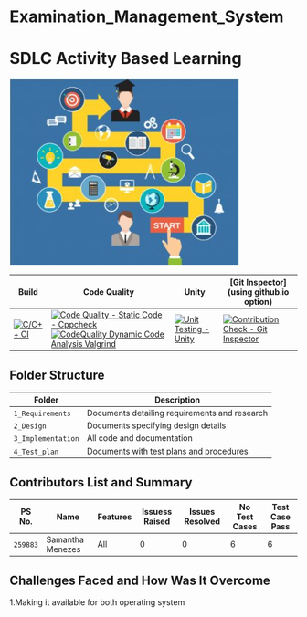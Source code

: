 # Examination_Management_System

# SDLC Activity Based Learning 

![Banner](https://github.com/sammy-9930/Examination_Management_System/blob/main/1_Requirements/banner.png)

Build | Code Quality | Unity | [Git Inspector](using github.io option)
------|----------|-------|--------------
[![C/C++ CI](https://github.com/sammy-9930/Examination_Management_System/actions/workflows/c-cpp.yml/badge.svg)](https://github.com/sammy-9930/Examination_Management_System/actions/workflows/c-cpp.yml) | [![Code Quality - Static Code - Cppcheck](https://github.com/sammy-9930/Examination_Management_System/actions/workflows/arc-cppcheck.yml/badge.svg)](https://github.com/sammy-9930/Examination_Management_System/actions/workflows/arc-cppcheck.yml) [![CodeQuality Dynamic Code Analysis Valgrind](https://github.com/sammy-9930/Examination_Management_System/actions/workflows/arc-dynamic-code-quality.yml/badge.svg)](https://github.com/sammy-9930/Examination_Management_System/actions/workflows/arc-dynamic-code-quality.yml) | [![Unit Testing - Unity](https://github.com/sammy-9930/Examination_Management_System/actions/workflows/arc-unity.yml/badge.svg)](https://github.com/sammy-9930/Examination_Management_System/actions/workflows/arc-unity.yml) | [![Contribution Check - Git Inspector](https://github.com/sammy-9930/Examination_Management_System/actions/workflows/arc-gitinspector.yml/badge.svg)](https://github.com/sammy-9930/Examination_Management_System/actions/workflows/arc-gitinspector.yml)


## Folder Structure
Folder             | Description
-------------------| -----------------------------------------
`1_Requirements`   | Documents detailing requirements and research
`2_Design`         | Documents specifying design details
`3_Implementation` | All code and documentation
`4_Test_plan`      | Documents with test plans and procedures

## Contributors List and Summary

PS No. |  Name   |    Features    | Issuess Raised |Issues Resolved|No Test Cases|Test Case Pass
-------|---------|----------------|----------------|---------------|-------------|--------------
`259883` | Samantha Menezes  | All    | 0   | 0   |6   |6

## Challenges Faced and How Was It Overcome

1.Making it available for both operating system

